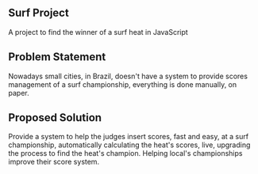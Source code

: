 ## Surf Project

A project to find the winner of a surf heat in JavaScript


## Problem Statement

Nowadays small cities, in Brazil, doesn't have a system to provide scores management of a surf championship, everything is done manually, on paper.


## Proposed Solution

Provide a system to help the judges insert scores, fast and easy, at a surf championship, automatically calculating the heat's scores, live, upgrading the process to find the heat's champion. Helping local's championships improve their score system.

